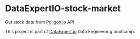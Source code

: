 # DataExpertIO-stock-market
Get stock data from [Poligon.io](https://polygon.io/) API

This project is part of [DataExpert.io](https://learn.dataexpert.io/) Data Engineering bootcamp.

